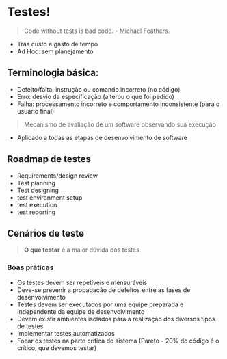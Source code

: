 # Testes!
> Code without tests is bad code. - Michael Feathers.
- Trás custo e gasto de tempo
- Ad Hoc: sem planejamento

## Terminologia básica:

- Defeito/falta: instruçào ou comando incorreto (no código)
- Erro: desvio da especificação (alterou o que foi pedido)
- Falha: processamento incorreto e comportamento inconsistente (para o usuário final)

> Mecanismo de avaliação de um software observando sua execução
- Aplicado a todas as etapas de desenvolvimento de software

## Roadmap de testes
- Requirements/design review
- Test planning
- Test designing
- test environment setup
- test execution
- test reporting

## Cenários de teste
> **O que testar** é a maior dúvida dos testes


### Boas práticas
- Os testes devem ser repetíveis e mensuráveis
- Deve-se prevenir a propagação de defeitos entre as fases de desenvolvimento
- Testes devem ser executados por uma equipe preparada e independente da equipe de desenvolvimento
- Devem existir ambientes isolados para a realização dos diversos tipos de testes
- Implementar testes automatizados
- Focar os testes na parte crítica do sistema (Pareto - 20% do código é o crítico, que devemos testar)